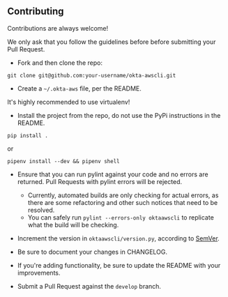 ## Contributing

Contributions are always welcome!

We only ask that you follow the guidelines before before submitting your Pull Request.

- Fork and then clone the repo:
```
git clone git@github.com:your-username/okta-awscli.git
```

- Create a `~/.okta-aws` file, per the README.

It's highly recommended to use virtualenv!

- Install the project from the repo, do not use the PyPi instructions in the README.
```
pip install .
```
or
```
pipenv install --dev && pipenv shell
```

- Ensure that you can run pylint against your code and no errors are returned. Pull Requests with pylint errors will be rejected.

  - Currently, automated builds are only checking for actual errors, as there are some refactoring and other such notices that need to be resolved.
  - You can safely run `pylint --errors-only oktaawscli` to replicate what the build will be checking.

- Increment the version in `oktaawscli/version.py`, according to [SemVer](https://semver.org/).

- Be sure to document your changes in CHANGELOG.

- If you're adding functionality, be sure to update the README with your improvements.

- Submit a Pull Request against the `develop` branch.
